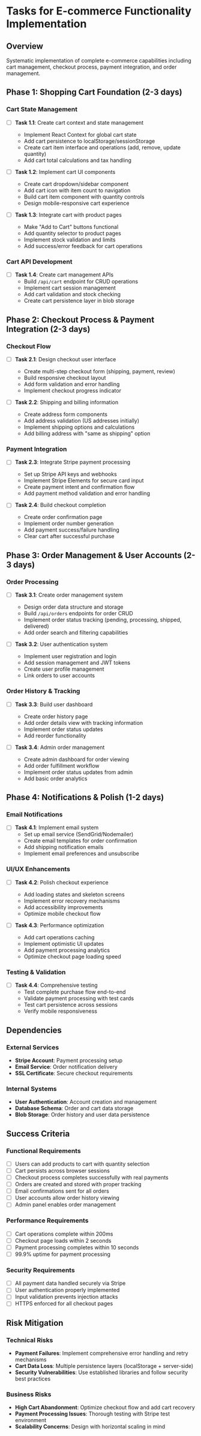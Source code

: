 # Tasks for E-commerce Functionality Implementation

## Overview
Systematic implementation of complete e-commerce capabilities including cart management, checkout process, payment integration, and order management.

## Phase 1: Shopping Cart Foundation (2-3 days)

### Cart State Management
- [ ] **Task 1.1**: Create cart context and state management
  - Implement React Context for global cart state
  - Add cart persistence to localStorage/sessionStorage
  - Create cart item interface and operations (add, remove, update quantity)
  - Add cart total calculations and tax handling

- [ ] **Task 1.2**: Implement cart UI components
  - Create cart dropdown/sidebar component
  - Add cart icon with item count to navigation
  - Build cart item component with quantity controls
  - Design mobile-responsive cart experience

- [ ] **Task 1.3**: Integrate cart with product pages
  - Make "Add to Cart" buttons functional
  - Add quantity selector to product pages
  - Implement stock validation and limits
  - Add success/error feedback for cart operations

### Cart API Development
- [ ] **Task 1.4**: Create cart management APIs
  - Build `/api/cart` endpoint for CRUD operations
  - Implement cart session management
  - Add cart validation and stock checking
  - Create cart persistence layer in blob storage

## Phase 2: Checkout Process & Payment Integration (2-3 days)

### Checkout Flow
- [ ] **Task 2.1**: Design checkout user interface
  - Create multi-step checkout form (shipping, payment, review)
  - Build responsive checkout layout
  - Add form validation and error handling
  - Implement checkout progress indicator

- [ ] **Task 2.2**: Shipping and billing information
  - Create address form components
  - Add address validation (US addresses initially)
  - Implement shipping options and calculations
  - Add billing address with "same as shipping" option

### Payment Integration
- [ ] **Task 2.3**: Integrate Stripe payment processing
  - Set up Stripe API keys and webhooks
  - Implement Stripe Elements for secure card input
  - Create payment intent and confirmation flow
  - Add payment method validation and error handling

- [ ] **Task 2.4**: Build checkout completion
  - Create order confirmation page
  - Implement order number generation
  - Add payment success/failure handling
  - Clear cart after successful purchase

## Phase 3: Order Management & User Accounts (2-3 days)

### Order Processing
- [ ] **Task 3.1**: Create order management system
  - Design order data structure and storage
  - Build `/api/orders` endpoints for order CRUD
  - Implement order status tracking (pending, processing, shipped, delivered)
  - Add order search and filtering capabilities

- [ ] **Task 3.2**: User authentication system
  - Implement user registration and login
  - Add session management and JWT tokens
  - Create user profile management
  - Link orders to user accounts

### Order History & Tracking
- [ ] **Task 3.3**: Build user dashboard
  - Create order history page
  - Add order details view with tracking information
  - Implement order status updates
  - Add reorder functionality

- [ ] **Task 3.4**: Admin order management
  - Create admin dashboard for order viewing
  - Add order fulfillment workflow
  - Implement order status updates from admin
  - Add basic order analytics

## Phase 4: Notifications & Polish (1-2 days)

### Email Notifications
- [ ] **Task 4.1**: Implement email system
  - Set up email service (SendGrid/Nodemailer)
  - Create email templates for order confirmation
  - Add shipping notification emails
  - Implement email preferences and unsubscribe

### UI/UX Enhancements
- [ ] **Task 4.2**: Polish checkout experience
  - Add loading states and skeleton screens
  - Implement error recovery mechanisms
  - Add accessibility improvements
  - Optimize mobile checkout flow

- [ ] **Task 4.3**: Performance optimization
  - Add cart operations caching
  - Implement optimistic UI updates
  - Add payment processing analytics
  - Optimize checkout page loading speed

### Testing & Validation
- [ ] **Task 4.4**: Comprehensive testing
  - Test complete purchase flow end-to-end
  - Validate payment processing with test cards
  - Test cart persistence across sessions
  - Verify mobile responsiveness

## Dependencies

### External Services
- **Stripe Account**: Payment processing setup
- **Email Service**: Order notification delivery
- **SSL Certificate**: Secure checkout requirements

### Internal Systems
- **User Authentication**: Account creation and management
- **Database Schema**: Order and cart data storage
- **Blob Storage**: Order history and user data persistence

## Success Criteria

### Functional Requirements
- [ ] Users can add products to cart with quantity selection
- [ ] Cart persists across browser sessions
- [ ] Checkout process completes successfully with real payments
- [ ] Orders are created and stored with proper tracking
- [ ] Email confirmations sent for all orders
- [ ] User accounts allow order history viewing
- [ ] Admin panel enables order management

### Performance Requirements
- [ ] Cart operations complete within 200ms
- [ ] Checkout page loads within 2 seconds
- [ ] Payment processing completes within 10 seconds
- [ ] 99.9% uptime for payment processing

### Security Requirements
- [ ] All payment data handled securely via Stripe
- [ ] User authentication properly implemented
- [ ] Input validation prevents injection attacks
- [ ] HTTPS enforced for all checkout pages

## Risk Mitigation

### Technical Risks
- **Payment Failures**: Implement comprehensive error handling and retry mechanisms
- **Cart Data Loss**: Multiple persistence layers (localStorage + server-side)
- **Security Vulnerabilities**: Use established libraries and follow security best practices

### Business Risks  
- **High Cart Abandonment**: Optimize checkout flow and add cart recovery
- **Payment Processing Issues**: Thorough testing with Stripe test environment
- **Scalability Concerns**: Design with horizontal scaling in mind